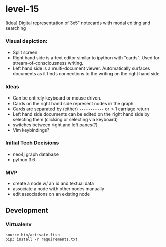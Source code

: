 # level-15
[idea] Digital representation of 3x5" notecards with modal editing and searching

### Visual depiction:
* Split screen.  
* Right hand side is a text editor similar to ipython with "cards".  Used for stream-of-consciousness writing.
* Left hand side is a multi-document viewer.  Automatically surfaces documents as it finds connections to the writing on the right hand side.

### Ideas
* Can be entirely keyboard or mouse driven.
* Cards on the right hand side represent nodes in the graph
* Cards are separated by (either) `-----------` or > 1 carriage return
* Left hand side documents can be edited on the right hand side by selecting them (clicking or selecting via keyboard)
* <esc> switches between right and left panes(?)
* Vim keybindings?

### Initial Tech Decisions
* neo4j graph database
* python 3.6

### MVP
* create a node w/ an id and textual data
* associate a node with other nodes manually
* edit associations on an existing node
  
 
## Development

### Virtualenv

```virtualenv -p /usr/local/bin/python3 .
source bin/activate.fish
pip3 install -r requirements.txt
```
